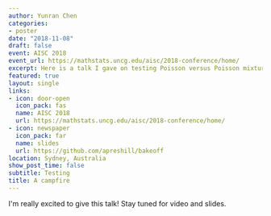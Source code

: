 ```yaml
---
author: Yunran Chen
categories:
- poster
date: "2018-11-08"
draft: false
event: AISC 2018
event_url: https://mathstats.uncg.edu/aisc/2018-conference/home/
excerpt: Here is a talk I gave on testing Poisson versus Poisson mixtures with application to neuronscience. 
featured: true
layout: single
links:
- icon: door-open
  icon_pack: fas
  name: AISC 2018
  url: https://mathstats.uncg.edu/aisc/2018-conference/home/
- icon: newspaper
  icon_pack: far
  name: slides
  url: https://github.com/apreshill/bakeoff
location: Sydney, Australia
show_post_time: false
subtitle: Testing
title: A campfire
---
```


I'm really excited to give this talk! Stay tuned for video and slides.
